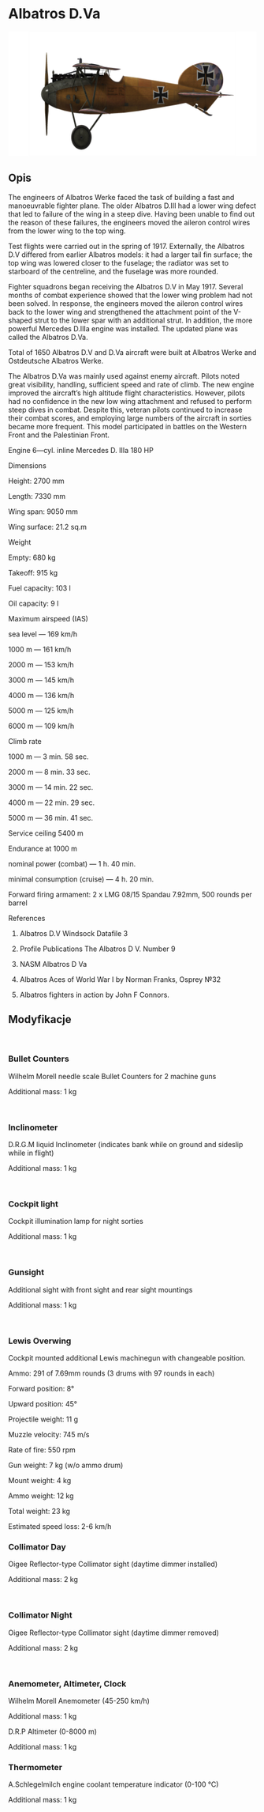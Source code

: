 # Albatros D.Va
  

  
![albatrosd5](../images/albatrosd5.png)
  

  
## Opis
  

  
The engineers of Albatros Werke faced the task of building a fast and manoeuvrable fighter plane. The older Albatros D.III had a lower wing defect that led to failure of the wing in a steep dive. Having been unable to find out the reason of these failures, the engineers moved the aileron control wires from the lower wing to the top wing.
  
Test flights were carried out in the spring of 1917. Externally, the Albatros D.V differed from earlier Albatros models: it had a larger tail fin surface; the top wing was lowered closer to the fuselage; the radiator was set to starboard of the centreline, and the fuselage was more rounded.
  

  
Fighter squadrons began receiving the Albatros D.V in May 1917. Several months of combat experience showed that the lower wing problem had not been solved. In response, the engineers moved the aileron control wires back to the lower wing and strengthened the attachment point of the V-shaped strut to the lower spar with an additional strut. In addition, the more powerful Mercedes D.IIIa engine was installed. The updated plane was called the Albatros D.Va.
  

  
Total of 1650 Albatros D.V and D.Va aircraft were built at Albatros Werke and Ostdeutsche Albatros Werke.
  

  
The Albatros D.Va was mainly used against enemy aircraft. Pilots noted great visibility, handling, sufficient speed and rate of climb. The new engine improved the aircraft’s high altitude flight characteristics. However, pilots had no confidence in the new low wing attachment and refused to perform steep dives in combat. Despite this, veteran pilots continued to increase their combat scores, and employing large numbers of the aircraft in sorties became more frequent. This model participated in battles on the Western Front and the Palestinian Front.
  

  

  
Engine 6—cyl. inline Mercedes D. IIIa 180 HP
  

  
Dimensions
  
Height: 2700 mm
  
Length: 7330 mm
  
Wing span: 9050 mm
  
Wing surface:  21.2 sq.m
  

  
Weight
  
Empty: 680 kg
  
Takeoff: 915 kg
  
Fuel capacity: 103 l
  
Oil capacity: 9 l
  

  
Maximum airspeed (IAS)
  
sea level — 169 km/h
  
1000 m — 161 km/h
  
2000 m — 153 km/h
  
3000 m — 145 km/h
  
4000 m — 136 km/h
  
5000 m — 125 km/h
  
6000 m — 109 km/h
  

  
Climb rate
  
1000 m —  3 min. 58 sec.
  
2000 m —  8 min. 33 sec.
  
3000 m — 14 min. 22 sec.
  
4000 m — 22 min. 29 sec.
  
5000 m — 36 min. 41 sec.
  

  
Service ceiling 5400 m
  

  
Endurance at 1000 m
  
nominal power (combat) — 1 h. 40 min.
  
minimal consumption (cruise) — 4 h. 20 min.
  

  
Forward firing armament: 2 x LMG 08/15 Spandau 7.92mm, 500 rounds per barrel
  

  
References
  
1) Albatros D.V  Windsock Datafile 3
  
2) Profile Publications The Albatros D V. Number 9
  
3) NASM Albatros D Va
  
4) Albatros Aces of World War I by Norman Franks, Osprey №32
  
5) Albatros fighters in action by John F Connors.
  

  
## Modyfikacje
  
﻿
  
  
### Bullet Counters
  

  
Wilhelm Morell needle scale Bullet Counters for 2 machine guns
  
Additional mass: 1 kg
  
﻿
  
  
### Inclinometer
  

  
D.R.G.M liquid Inclinometer (indicates bank while on ground and sideslip while in flight)
  
Additional mass: 1 kg
  
﻿
  
  
### Cockpit light
  

  
Cockpit illumination lamp for night sorties
  
Additional mass: 1 kg
  
﻿
  
  
### Gunsight
  

  
Additional sight with front sight and rear sight mountings
  
Additional mass: 1 kg
  
﻿
  
  
### Lewis Overwing
  

  
Cockpit mounted additional Lewis machinegun with changeable position.
  
Ammo: 291 of 7.69mm rounds (3 drums with 97 rounds in each)
  
Forward position: 8°
  
Upward position: 45°
  
Projectile weight: 11 g
  
Muzzle velocity: 745 m/s
  
Rate of fire: 550 rpm
  
Gun weight: 7 kg (w/o ammo drum)
  
Mount weight: 4 kg
  
Ammo weight: 12 kg
  
Total weight: 23 kg
  
Estimated speed loss: 2-6 km/h﻿
  
  
### Collimator Day
  

  
Oigee Reflector-type Collimator sight (daytime dimmer installed)
  
Additional mass: 2 kg
  
﻿
  
  
### Collimator Night
  

  
Oigee Reflector-type Collimator sight (daytime dimmer removed)
  
Additional mass: 2 kg
  
﻿
  
  
### Anemometer, Altimeter, Clock
  

  
Wilhelm Morell Anemometer (45-250 km/h)
  
Additional mass: 1 kg
  

  
D.R.P Altimeter (0-8000 m)
  
Additional mass: 1 kg
  
  
### Thermometer
  

  
A.Schlegelmilch engine coolant temperature indicator (0-100 °C)
  
Additional mass: 1 kg
  
